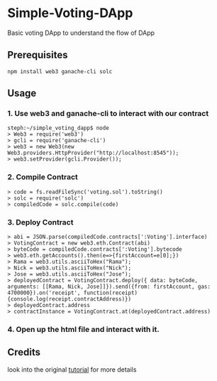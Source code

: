 # Simple-Voting-DApp

Basic voting DApp to understand the flow of DApp

## Prerequisites

```
npm install web3 ganache-cli solc
```

## Usage

### 1. Use web3 and ganache-cli to interact with our contract

```
steph:~/simple_voting_dapp$ node
> Web3 = require('web3')
> gcli = require('ganache-cli')
> web3 = new Web3(new Web3.providers.HttpProvider("http://localhost:8545"));
> web3.setProvider(gcli.Provider());
```

### 2. Compile Contract

```
> code = fs.readFileSync('voting.sol').toString()
> solc = require('solc')
> compiledCode = solc.compile(code)
```

### 3. Deploy Contract

```
> abi = JSON.parse(compiledCode.contracts[':Voting'].interface)
> VotingContract = new web3.eth.Contract(abi)
> byteCode = compiledCode.contracts[':Voting'].bytecode
> web3.eth.getAccounts().then(e=>{firstAccount=e[0];})
> Rama = web3.utils.asciiToHex("Rama");
> Nick = web3.utils.asciiToHex("Nick");
> Jose = web3.utils.asciiToHex("Jose");
> deployedContract = VotingContract.deploy({ data: byteCode, arguments: [[Rama, Nick, Jose]]}).send({from: firstAccount, gas: 4700000}).on('receipt', function(receipt){console.log(receipt.contractAddress)})
> deployedContract.address
> contractInstance = VotingContract.at(deployedContract.address)
```

### 4. Open up the html file and interact with it.

## Credits

look into the original [tutorial](https://medium.com/@mvmurthy/full-stack-hello-world-voting-ethereum-dapp-tutorial-part-1-40d2d0d807c2) for more details
